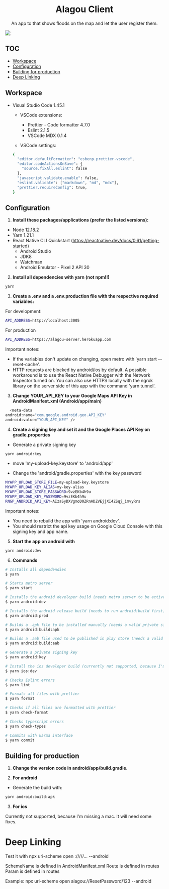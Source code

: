<h1 align="center">
  Alagou Client
</h1>

<p align="center">
 An app to that shows floods on the map and let the user register them.
</p>

<a align="center" href="./CHANGELOG.md">
  <img src="https://img.shields.io/badge/version-0.0.1-blue" />
</a>

## TOC

- [Workspace](#workspace)
- [Configuration](#configuration)
- [Building for production](#building-for-production)
- [Deep Linking](#deep-linking)

## Workspace

- Visual Studio Code 1.45.1

  - VSCode extensions:

    - Prettier - Code formatter 4.7.0
    - Eslint 2.1.5
    - VSCode MDX 0.1.4

  - VSCode settings:

  ```sh
  {
    "editor.defaultFormatter": "esbenp.prettier-vscode",
    "editor.codeActionsOnSave": {
      "source.fixAll.eslint": false
    },
    "javascript.validate.enable": false,
    "eslint.validate": ["markdown", "md", "mdx"],
    "prettier.requireConfig": true,
  }
  ```

## Configuration

1. **Install these packages/applications (prefer the listed versions):**

- Node 12.18.2
- Yarn 1.21.1
- React Native CLI Quickstart (<https://reactnative.dev/docs/0.61/getting-started>)
  - Android Studio
  - JDK8
  - Watchman
  - Android Emulator - Pixel 2 API 30

2. **Install all dependencies with yarn (not npm!!)**

```sh
yarn
```

3. **Create a .env and a .env.production file with the respective required variables:**

For development:

```sh
API_ADDRESS=http://localhost:3005
```

For production

```sh
API_ADDRESS=https://alagou-server.herokuapp.com
```

Important notes:

- If the variables don't update on changing, open metro with 'yarn start --reset-cache'.
- HTTP requests are blocked by android/ios by default. A possible workaround is to use the React Native Debugger with the Network Inspector turned on. You can also use HTTPS locally with the ngrok library on the server side of this app with the command 'yarn tunnel'.

3. **Change YOUR_API_KEY to your Google Maps API Key in AndroidManifest.xml (Android/app/main)**

```bash
  <meta-data
android:name="com.google.android.geo.API_KEY"
android:value="YOUR_API_KEY" />
```

4. **Create a signing key and set it and the Google Places API Key on gradle.properties**

- Generate a private signing key

```bash
yarn android:key
```

- move 'my-upload-key.keystore' to 'android/app'

- Change the 'android/gradle.properties' with the key password

```bash
MYAPP_UPLOAD_STORE_FILE=my-upload-key.keystore
MYAPP_UPLOAD_KEY_ALIAS=my-key-alias
MYAPP_UPLOAD_STORE_PASSWORD=9vzEKb4h9u
MYAPP_UPLOAD_KEY_PASSWORD=9vzEKb4h9u
RNGP_ANDROID_API_KEY=AIzaSyDXVgmoD0ZRnADZVEjjXI4ZSqj_imvyRrs
```

Important notes:

- You need to rebuild the app with 'yarn android:dev'.
- You should restrict the api key usage on Google Cloud Console with this signing key and app name.

5. **Start the app on android with**

```sh
yarn android:dev
```

6. **Commands**

```bash
# Installs all dependendies
$ yarn

# Starts metro server
$ yarn start

# Installs the android developer build (needs metro server to be active) (you need to unistall the prod app before trying to install this)
$ yarn android:dev

# Installs the android release build (needs to run android:build first) (you need to unistall the dev app before trying to install this)
$ yarn android:prod

# Builds a .apk file to be installed manually (needs a valid private signing key)
$ yarn android:build:apk

# Builds a .aab file used to be published in play store (needs a valid private signing key)
$ yarn android:build:aab

# Generate a private signing key
$ yarn android:key

# Install the ios developer build (currently not supported, because I'm missing a mac. It will need some fixes)
$ yarn ios:dev

# Checks Eslint errors
$ yarn lint

# Formats all files with prettier
$ yarn format

# Checks if all files are formatted with prettier
$ yarn check-format

# Checks typescript errors
$ yarn check-types

# Commits with karma interface
$ yarn commit
```

## Building for production

1. **Change the version code in android/app/build.gradle.**

2. **For android**

- Generate the build with:

```bash
yarn android:build:apk
```

3. **For ios**

Currently not supported, because I'm missing a mac. It will need some fixes.

# Deep Linking

Test it with npx uri-scheme open <schemeName>://<Route>/<Param>/<Param>/... --android

SchemeName is defined in AndroidManifest.xml
Route is defined in routes
Param is defined in routes

Example: npx uri-scheme open alagou://ResetPassword/123 --android
